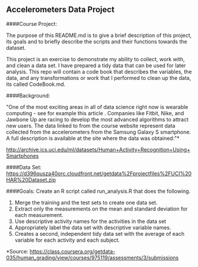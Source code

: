 ## Accelerometers Data Project
####Course Project:

The purpose of this README.md is to give a brief description of this project, its goals and to briefly describe the scripts and their functions towards the dataset.

This project is an exercise to demonstrate my ability to collect, work with, and clean a data set. I have prepared a tidy data that can be used for later analysis. This repo will contain a code book that describes the variables, the data, and any transformations or work that I performed to clean up the data, its called CodeBook.md. 

####Background:

"One of the most exciting areas in all of data science right now is wearable computing - see for example this article . Companies like Fitbit, Nike, and Jawbone Up are racing to develop the most advanced algorithms to attract new users. The data linked to from the course website represent data collected from the accelerometers from the Samsung Galaxy S smartphone. A full description is available at the site where the data was obtained:"* 

http://archive.ics.uci.edu/ml/datasets/Human+Activity+Recognition+Using+Smartphones 

####Data Set:
https://d396qusza40orc.cloudfront.net/getdata%2Fprojectfiles%2FUCI%20HAR%20Dataset.zip

####Goals:
Create an R script called run_analysis.R that does the following. 

1. Merge the training and the test sets to create one data set.
2. Extract only the measurements on the mean and standard deviation for each measurement. 
3. Use descriptive activity names for the activities in the data set
4. Appropriately label the data set with descriptive variable names. 
5. Creates a second, independent tidy data set with the average of each variable for each activity and each subject.

*Source: https://class.coursera.org/getdata-035/human_grading/view/courses/975119/assessments/3/submissions
